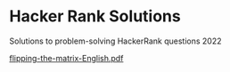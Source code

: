 # Hacker Rank Solutions
Solutions to problem-solving HackerRank questions 2022

[flipping-the-matrix-English.pdf](https://github.com/Askar53568/HackerRankSolutions/files/9161594/flipping-the-matrix-English.pdf)
